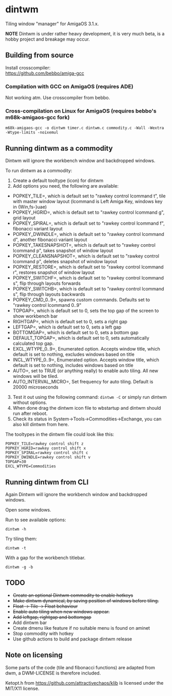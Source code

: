 # dintwm

Tiling window "manager" for AmigaOS 3.1.x.

**NOTE**
Dintwm is under rather heavy development, it is very much beta, is a hobby project and breakage may occur.

## Building from source

Install crosscompiler:  
https://github.com/bebbo/amiga-gcc

### Compilation with GCC on AmigaOS (requires ADE)
Not working atm. Use crosscompiler from bebbo.

### Cross-compilation on Linux for AmigaOS (requires bebbo's m68k-amigaos-gcc fork)
```
m68k-amigaos-gcc -o dintwm timer.c dintwm.c commodity.c -Wall -Wextra -Wtype-limits -noixemul
```
## Running dintwm as a commodity

Dintwm will ignore the workbench window and backdropped windows.

To run dintwm as a commodity:

1. Create a default tooltype (icon) for dintwm
2. Add options you need, the following are available:
  * POPKEY\_TILE=, which is default set to "rawkey control lcommand t", tile with master window layout (lcommand is Left Amiga Key, windows key in {Win,fs-}uae)
  * POPKEY\_HGRID=, which is default set to "rawkey control lcommand g", grid layout
  * POPKEY\_SPIRAL=, which is default set to "rawkey control lcommand f", fibonacci variant layout
  * POPKEY\_DWINDLE=, which is default set to "rawkey control lcommand d", another fibonacci variant layout
  * POPKEY\_TAKESNAPSHOT=, which is default set to "rawkey control lcommand p", takes snapshot of window layout
  * POPKEY\_CLEANSNAPSHOT=, which is default set to "rawkey control lcommand p", deletes snapshot of window layout
  * POPKEY\_RESTORE=, which is default set to "rawkey control lcommand r", restores snapshot of window layout
  * POPKEY\_SWITCHF=, which is default set to "rawkey control lcommand s", flip through layouts forwards
  * POPKEY\_SWITCHB=, which is default set to "rawkey control lcommand s", flip through layouts backwards
  * POPKEY\_CMD_0..9=, spawns custom commands. Defaults set to "rawkey control lcommand 0..9"
  * TOPGAP=, which is default set to 0, sets the top gap of the screen to show workbench bar
  * RIGHTGAP=, which is default set to 0, sets a right gap 
  * LEFTGAP=, which is default set to 0, sets a left gap
  * BOTTOMGAP=, which is default set to 0, sets a bottom gap
  * DEFAULT\_TOPGAP=, which is default set to 0, sets automatically calculated top gap.
  * EXCL\_WTYPE\_0..9=, Enumerated option. Accepts window title, which default is set to nothing, excludes windows based on title
  * INCL\_WTYPE\_0..9=, Enumerated option. Accepts window title, which default is set to nothing, includes windows based on title
  * AUTO=, set to TRUE  (or anything really) to enable auto tiling. All new windows will be tiled.
  * AUTO_INTERVAL_MICRO=, Set frequency for auto tiling. Default is 20000 microseconds
3. Test it out using the following command: ```dintwm -C``` or simply run dintwm without options.
4. When done drag the dintwm icon file to wbstartup and dintwm should run after reboot.
5. Check its status in System->Tools->Commodities->Exchange, you can also kill dintwm from here.

The tooltypes in the dintwm file could look like this:  

```
POPKEY_TILE=rawkey control shift z
POPKEY_HGRID=rawkey control shift x
POPKEY_SPIRAL=rawkey control shift c
POPKEY_DWINDLE=rawkey control shift v
TOPGAP=30
EXCL_WTYPE=Commodities
```

## Running dintwm from CLI

Again Dintwm will ignore the workbench window and backdropped windows.

Open some windows.

Run to see available options:
```
dintwm -h
```
Try tiling them:
```
dintwm -t
```

With a gap for the workbench titlebar.
```
dintwm -g -b
``` 
## TODO

- ~~Create an optional Dintwm commodity to enable hotkeys~~
- ~~Make dintwm dynamical, by saving position of windows before tiling.~~
- ~~Float -> Tile -> Float behaviour~~
- ~~Enable auto tiling when new windows appear.~~
- ~~Add leftgap, rightgap and bottomgap~~
- Add dintwm bar
- Create dmenu like feature if no suitable menu is found on aminet
- Stop commodity with hotkey
- Use github actions to build and package dintwm release

## Note on licensing

Some parts of the code (tile and fibonacci functions) are adapted from dwm, a DWM-LICENSE is therefore included. 

Ketopt.h from https://github.com/attractivechaos/klib is licensed under the MIT/X11 license.
